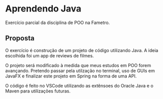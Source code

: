 # Aprendendo Java

Exercício parcial da disciplina de POO na Fametro.

## Proposta

O exercício é construção de um projeto de código utilizando Java. A ideia escolhida foi um app de reviews de filmes.

O projeto será modificado à medida que meus estudos em POO forem avançando. Pretendo passar pela utilzação no terminal, uso de GUIs em JavaFX e finalizar este projeto em Spring na forma de uma API.

O código é feito no VSCode utilizando as extênsoes do Oracle Java e o Maven para utilizações futuras.
